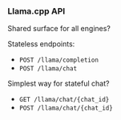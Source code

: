 ### Llama.cpp API

Shared surface for all engines?

Stateless endpoints:
- `POST /llama/completion`
- `POST /llama/chat`

Simplest way for stateful chat?
- `GET /llama/chat/{chat_id}`
- `POST /llama/chat/{chat_id}`